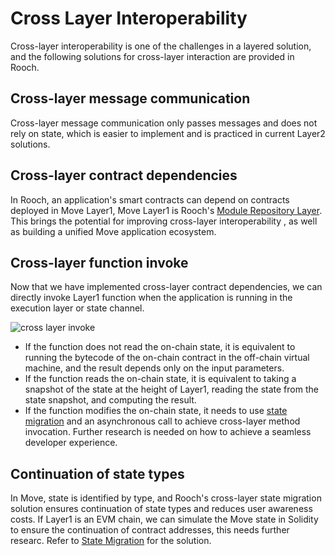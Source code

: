 # Cross Layer Interoperability

Cross-layer interoperability is one of the challenges in a layered solution, and the following solutions for cross-layer interaction are provided in Rooch.

## Cross-layer message communication

Cross-layer message communication only passes messages and does not rely on state, which is easier to implement and is practiced in current Layer2 solutions.

## Cross-layer contract dependencies

In Rooch, an application's smart contracts can depend on contracts deployed in Move Layer1, Move Layer1 is Rooch's [Module Repository Layer](../01-modular-blockchain-architecture/index.md). This brings the potential for improving cross-layer interoperability , as well as building a unified Move application ecosystem.

## Cross-layer function invoke

Now that we have implemented cross-layer contract dependencies, we can directly invoke Layer1 function when the application is running in the execution layer or state channel.

![cross layer invoke](/diagram/rooch-cross-layer-invoke.svg)

* If the function does not read the on-chain state, it is equivalent to running the bytecode of the on-chain contract in the off-chain virtual machine, and the result depends only on the input parameters.
* If the function reads the on-chain state, it is equivalent to taking a snapshot of the state at the height of Layer1, reading the state from the state snapshot, and computing the result.
*  If the function modifies the on-chain state, it needs to use [state migration](../06-state-scaling.md) and an asynchronous call to achieve cross-layer method invocation. Further research is needed on how to achieve a seamless developer experience.

## Continuation of state types

In Move, state is identified by type, and Rooch's cross-layer state migration solution ensures continuation of state types and reduces user awareness costs. If Layer1 is an EVM chain, we can simulate the Move state in Solidity to ensure the continuation of contract addresses, this needs further researc. Refer to [State Migration](../06-state-scaling.md) for the solution.

